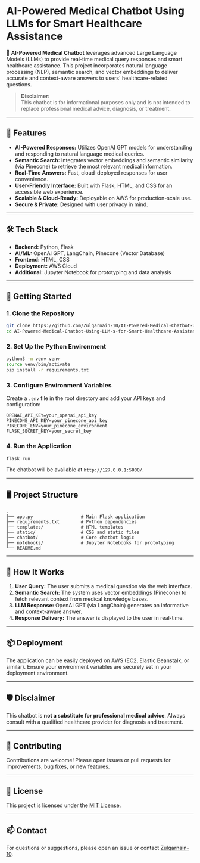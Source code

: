 # AI-Powered Medical Chatbot Using LLMs for Smart Healthcare Assistance

🚀 **AI-Powered Medical Chatbot** leverages advanced Large Language Models (LLMs) to provide real-time medical query responses and smart healthcare assistance. This project incorporates natural language processing (NLP), semantic search, and vector embeddings to deliver accurate and context-aware answers to users' healthcare-related questions.

> **Disclaimer:**  
> This chatbot is for informational purposes only and is not intended to replace professional medical advice, diagnosis, or treatment.

---

## 🌟 Features

- **AI-Powered Responses:** Utilizes OpenAI GPT models for understanding and responding to natural language medical queries.
- **Semantic Search:** Integrates vector embeddings and semantic similarity (via Pinecone) to retrieve the most relevant medical information.
- **Real-Time Answers:** Fast, cloud-deployed responses for user convenience.
- **User-Friendly Interface:** Built with Flask, HTML, and CSS for an accessible web experience.
- **Scalable & Cloud-Ready:** Deployable on AWS for production-scale use.
- **Secure & Private:** Designed with user privacy in mind.

---

## 🛠️ Tech Stack

- **Backend:** Python, Flask
- **AI/ML:** OpenAI GPT, LangChain, Pinecone (Vector Database)
- **Frontend:** HTML, CSS
- **Deployment:** AWS Cloud
- **Additional:** Jupyter Notebook for prototyping and data analysis

---

## 🚀 Getting Started

### 1. Clone the Repository

```bash
git clone https://github.com/Zulqarnain-10/AI-Powered-Medical-Chatbot-Using-LLM-s-for-Smart-Healthcare-Assistance.git
cd AI-Powered-Medical-Chatbot-Using-LLM-s-for-Smart-Healthcare-Assistance
```

### 2. Set Up the Python Environment

```bash
python3 -m venv venv
source venv/bin/activate
pip install -r requirements.txt
```

### 3. Configure Environment Variables

Create a `.env` file in the root directory and add your API keys and configuration:

```env
OPENAI_API_KEY=your_openai_api_key
PINECONE_API_KEY=your_pinecone_api_key
PINECONE_ENV=your_pinecone_environment
FLASK_SECRET_KEY=your_secret_key
```

### 4. Run the Application

```bash
flask run
```
The chatbot will be available at `http://127.0.0.1:5000/`.

---

## 🖥️ Project Structure

```
.
├── app.py                  # Main Flask application
├── requirements.txt        # Python dependencies
├── templates/              # HTML templates
├── static/                 # CSS and static files
├── chatbot/                # Core chatbot logic
├── notebooks/              # Jupyter Notebooks for prototyping
└── README.md
```

---

## 🧠 How It Works

1. **User Query:** The user submits a medical question via the web interface.
2. **Semantic Search:** The system uses vector embeddings (Pinecone) to fetch relevant context from medical knowledge bases.
3. **LLM Response:** OpenAI GPT (via LangChain) generates an informative and context-aware answer.
4. **Response Delivery:** The answer is displayed to the user in real-time.

---

## 📦 Deployment

The application can be easily deployed on AWS (EC2, Elastic Beanstalk, or similar). Ensure your environment variables are securely set in your deployment environment.

---

## 🛡️ Disclaimer

This chatbot is **not a substitute for professional medical advice**. Always consult with a qualified healthcare provider for diagnosis and treatment.

---

## 🤝 Contributing

Contributions are welcome! Please open issues or pull requests for improvements, bug fixes, or new features.

---

## 📄 License

This project is licensed under the [MIT License](LICENSE).

---

## 📫 Contact

For questions or suggestions, please open an issue or contact [Zulqarnain-10](https://github.com/Zulqarnain-10).
